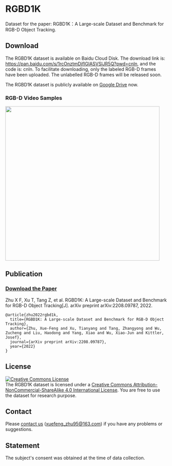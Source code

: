 # RGBD1K
Dataset for the paper: RGBD1K：A Large-scale Dataset and Benchmark for RGB-D Object Tracking.

## Download

The RGBD1K dataset is available on Baidu Cloud Disk. The download link is: https://pan.baidu.com/s/1rcOnztmDjfIGlASVSlJR5Q?pwd=cnln, and the code is: cnln. 
To facilitate downloading, only the labeled RGB-D frames have been uploaded. The unlabelled RGB-D frames will be released soon.

The RGBD1K dataset is publicly available on [Google Drive](https://drive.google.com/drive/folders/1Z2PnWEgdZG0KVI2MX5chWddNlbuuEug3?usp=share_link) now.

### RGB-D Video Samples
<div align="left">
  <img src="animals.mp4" width="480px" />
</div>

## Publication
### [Download the Paper](https://arxiv.org/pdf/2208.09787.pdf)
Zhu X F, Xu T, Tang Z, et al. RGBD1K: A Large-scale Dataset and Benchmark for RGB-D Object Tracking[J]. arXiv preprint arXiv:2208.09787, 2022.
```
@article{zhu2022rgbd1k,
  title={RGBD1K: A Large-scale Dataset and Benchmark for RGB-D Object Tracking},
  author={Zhu, Xue-Feng and Xu, Tianyang and Tang, Zhangyong and Wu, Zucheng and Liu, Haodong and Yang, Xiao and Wu, Xiao-Jun and Kittler, Josef},
  journal={arXiv preprint arXiv:2208.09787},
  year={2022}
}
```

## License
<a rel="license" href="http://creativecommons.org/licenses/by-nc-sa/4.0/"><img alt="Creative Commons License" style="border-width:0" src="https://i.creativecommons.org/l/by-nc-sa/4.0/88x31.png" /></a><br />The RGBD1K dataset is licensed under a <a rel="license" href="http://creativecommons.org/licenses/by-nc-sa/4.0/">Creative Commons Attribution-NonCommercial-ShareAlike 4.0 International License</a>. 
You are free to use the dataset for research purpose.

## Contact
Please [contact us](xuefeng_zhu95@163.com) (xuefeng_zhu95@163.com) if you have any problems or suggestions.


## Statement
The subject's consent was obtained at the time of data collection.
